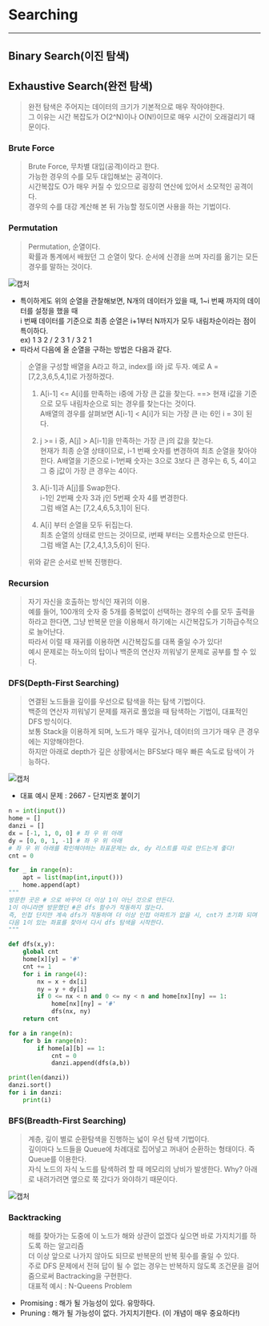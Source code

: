 # Searching
---
## Binary Search(이진 탐색)
## Exhaustive Search(완전 탐색)
> 완전 탐색은 주어지는 데이터의 크기가 기본적으로 매우 작아야한다.  
> 그 이유는 시간 복잡도가 O(2^N)이나 O(N!)이므로 매우 시간이 오래걸리기 때문이다.  

### Brute Force
> Brute Force, 무차별 대입(공격)이라고 한다.  
> 가능한 경우의 수를 모두 대입해보는 공격이다.  
> 시간복잡도 O가 매우 커질 수 있으므로 굉장히 연산에 있어서 소모적인 공격이다.  
> 경우의 수를 대강 계산해 본 뒤 가능할 정도이면 사용을 하는 기법이다.  

### Permutation
> Permutation, 순열이다.  
> 확률과 통계에서 배웠던 그 순열이 맞다. 순서에 신경을 쓰며 자리를 옮기는 모든 경우를 말하는 것이다.  

![캡처](https://user-images.githubusercontent.com/71700079/124467025-42e35f00-ddd2-11eb-8135-31b55c4f827f.PNG)  

- 특이하게도 위의 순열을 관찰해보면, N개의 데이터가 있을 때, 1~i 번째 까지의 데이터를 설정을 했을 때  
  i 번째 데이터를 기준으로 최종 순열은 i+1부터 N까지가 모두 내림차순이라는 점이 특이하다.  
ex) 1 3 2 / 2 3 1 / 3 2 1
- 따라서 다음에 올 순열을 구하는 방법은 다음과 같다.

> 순열을 구성할 배열을 A라고 하고, index를 i와 j로 두자. 예로 A = [7,2,3,6,5,4,1]로 가정하겠다.  
> 1. A[i-1] <= A[i]를 만족하는 i중에 가장 큰 값을 찾는다. ==> 현재 i값을 기준으로 모두 내림차순으로 되는 경우를 찾는다는 것이다.  
>    A배열의 경우를 살펴보면 A[i-1] < A[i]가 되는 가장 큰 i는 6인 i = 3이 된다.  
>    
> 2. j >= i 중, A[j] > A[i-1]을 만족하는 가장 큰 j의 값을 찾는다.  
>    현재가 최종 순열 상태이므로, i-1 번째 숫자를 변경하여 최초 순열을 찾아야 한다.
>    A배열을 기준으로 i-1번째 숫자는 3으로 3보다 큰 경우는 6, 5, 4이고 그 중 j값이 가장 큰 경우는 4이다.  
>
> 3. A[i-1]과 A[j]를 Swap한다.  
>    i-1인 2번째 숫자 3과 j인 5번째 숫자 4를 변경한다.  
>    그럼 배열 A는 [7,2,4,6,5,3,1]이 된다.  
> 
> 4. A[i] 부터 순열을 모두 뒤집는다.  
>    최초 순열의 상태로 만드는 것이므로, i번째 부터는 오름차순으로 만든다.  
>    그럼 배열 A는 [7,2,4,1,3,5,6]이 된다.  
>    
> 위와 같은 순서로 반복 진행한다.

### Recursion
> 자기 자신을 호출하는 방식인 재귀의 이용.  
> 예를 들어, 100개의 숫자 중 5개를 중복없이 선택하는 경우의 수를 모두 출력을 하라고 한다면, 그냥 반복문 만을 이용해서 하기에는 시간복잡도가 기하급수적으로 늘어난다.  
> 따라서 이럴 때 재귀를 이용하면 시간복잡도를 대폭 줄일 수가 있다!  
> 예시 문제로는 하노이의 탑이나 백준의 연산자 끼워넣기 문제로 공부를 할 수 있다.

### DFS(Depth-First Searching)
> 연결된 노드들을 깊이를 우선으로 탐색을 하는 탐색 기법이다.  
> 백준의 연산자 끼워넣기 문제를 재귀로 풀었을 때 탐색하는 기법이, 대표적인 DFS 방식이다.  
> 보통 Stack을 이용하게 되며, 노드가 매우 깊거나, 데이터의 크기가 매우 큰 경우에는 지양해야한다.  
> 하지만 아래로 depth가 깊은 상황에서는 BFS보다 매우 빠른 속도로 탐색이 가능하다.  

![캡처](https://user-images.githubusercontent.com/71700079/124910125-322b2700-e026-11eb-9055-874cf5ef4d51.PNG)

- 대표 예시 문제 : 2667 - 단지번호 붙이기
```python
n = int(input())
home = []
danzi = []
dx = [-1, 1, 0, 0] # 좌 우 위 아래
dy = [0, 0, 1, -1] # 좌 우 위 아래
# 좌 우 위 아래를 확인해야하는 좌표문제는 dx, dy 리스트를 따로 만드는게 좋다!
cnt = 0

for _ in range(n):
    apt = list(map(int,input()))
    home.append(apt)
"""
방문한 곳은 # 으로 바꾸어 더 이상 1이 아닌 것으로 만든다.
1이 아니라면 방문했던 #은 dfs 함수가 작동하지 않는다. 
즉, 인접 단지만 계속 dfs가 작동하며 더 이상 인접 아파트가 없을 시, cnt가 초기화 되며
다음 1이 있는 좌표를 찾아서 다시 dfs 탐색을 시작한다.
"""

def dfs(x,y):
    global cnt
    home[x][y] = '#'
    cnt += 1
    for i in range(4):
        nx = x + dx[i]
        ny = y + dy[i]
        if 0 <= nx < n and 0 <= ny < n and home[nx][ny] == 1:
            home[nx][ny] = '#'
            dfs(nx, ny)
    return cnt

for a in range(n):
    for b in range(n):
        if home[a][b] == 1:
            cnt = 0
            danzi.append(dfs(a,b))

print(len(danzi))
danzi.sort()
for i in danzi:
    print(i)
````

### BFS(Breadth-First Searching)
> 계층, 깊이 별로 순환탐색을 진행하는 넓이 우선 탐색 기법이다.  
> 깊이마다 노드들을 Queue에 차례대로 집어넣고 꺼내어 순환하는 형태이다. 즉 Queue를 이용한다.  
> 자식 노드의 자식 노드를 탐색하려 할 때 메모리의 낭비가 발생한다. Why? 아래로 내려가려면 옆으로 쭉 갔다가 와야하기 때문이다.  

![캡처](https://user-images.githubusercontent.com/71700079/124910382-7e766700-e026-11eb-9717-77396aa5a974.PNG)

### Backtracking
> 해를 찾아가는 도중에 이 노드가 해와 상관이 없겠다 싶으면 바로 가지치기를 하도록 하는 알고리즘  
> 더 이상 앞으로 나가지 않아도 되므로 반복문의 반복 횟수를 줄일 수 있다.  
> 주로 DFS 문제에서 전혀 답이 될 수 없는 경우는 반복하지 않도록 조건문을 걸어줌으로써 Bactracking을 구현한다.  
> 대표적 예시 : N-Queens Problem

- Promising : 해가 될 가능성이 있다. 유망하다.
- Pruning : 해가 될 가능성이 없다. 가지치기한다. (이 개념이 매우 중요하다!)
